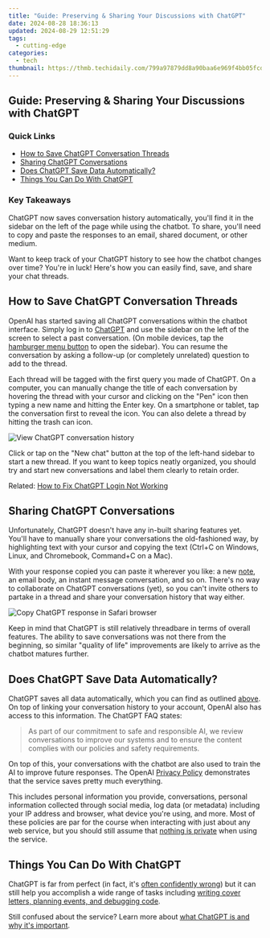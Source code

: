 ```yaml
---
title: "Guide: Preserving & Sharing Your Discussions with ChatGPT"
date: 2024-08-28 18:36:13
updated: 2024-08-29 12:51:29
tags:
  - cutting-edge
categories:
  - tech
thumbnail: https://thmb.techidaily.com/799a97879dd8a90baa6e969f4bb05fcde15523a2765ac1b15d1b78fad2268973.jpg
---
```


## Guide: Preserving & Sharing Your Discussions with ChatGPT

### Quick Links

* [How to Save ChatGPT Conversation Threads](https://extra-skills.techidaily.com/updated-investigating-the-crop-code-in-imovie/)
* [Sharing ChatGPT Conversations](https://fox-http.techidaily.com/updated-2024-approved-expertise-unlocked-smooth-video-cuts-on-photos-via-windows-11/)
* [Does ChatGPT Save Data Automatically?](https://fox-blue.techidaily.com/in-2024-experience-advanced-note-organization-on-mematic/)
* [Things You Can Do With ChatGPT](https://visual-screen-recording.techidaily.com/updated-full-spectrum-analysis-macos-and-screenflow-v4/)

### Key Takeaways

 ChatGPT now saves conversation history automatically, you'll find it in the sidebar on the left of the page while using the chatbot. To share, you'll need to copy and paste the responses to an email, shared document, or other medium.

 Want to keep track of your ChatGPT history to see how the chatbot changes over time? You're in luck! Here's how you can easily find, save, and share your chat threads.

## How to Save ChatGPT Conversation Threads

 OpenAI has started saving all ChatGPT conversations within the chatbot interface. Simply log in to [ChatGPT](https://chat.openai.com) and use the sidebar on the left of the screen to select a past conversation. (On mobile devices, tap the [hamburger menu button](https://review-topics.techidaily.com/recover-your-contacts-after-oppo-reno-8t-has-been-deleted-by-fonelab-android-recover-contacts/) to open the sidebar). You can resume the conversation by asking a follow-up (or completely unrelated) question to add to the thread.

 Each thread will be tagged with the first query you made of ChatGPT. On a computer, you can manually change the title of each conversation by hovering the thread with your cursor and clicking on the "Pen" icon then typing a new name and hitting the Enter key. On a smartphone or tablet, tap the conversation first to reveal the icon. You can also delete a thread by hitting the trash can icon.

![View ChatGPT conversation history](https://static1.howtogeekimages.com/wordpress/wp-content/uploads/2023/02/chatgpt_history.png) 

 Click or tap on the "New chat" button at the top of the left-hand sidebar to start a new thread. If you want to keep topics neatly organized, you should try and start new conversations and label them clearly to retain order.

Related: [How to Fix ChatGPT Login Not Working](https://youtube-videos.techidaily.com/channel-catalysts-affiliates-aiding-budgeted-buzzers-for-2024/) 

##  Sharing ChatGPT Conversations

 Unfortunately, ChatGPT doesn't have any in-built sharing features yet. You'll have to manually share your conversations the old-fashioned way, by highlighting text with your cursor and copying the text (Ctrl+C on Windows, Linux, and Chromebook, Command+C on a Mac).

 With your response copied you can paste it wherever you like: a new [note](https://games-able.techidaily.com/sonys-ps5-dualsense-controller-excellence-with-new-chargers/), an email body, an instant message conversation, and so on. There's no way to collaborate on ChatGPT conversations (yet), so you can't invite others to partake in a thread and share your conversation history that way either.

![Copy ChatGPT response in Safari browser](https://static1.howtogeekimages.com/wordpress/wp-content/uploads/2023/02/copy_text_safari.png) 

 Keep in mind that ChatGPT is still relatively threadbare in terms of overall features. The ability to save conversations was not there from the beginning, so similar "quality of life" improvements are likely to arrive as the chatbot matures further.

##  Does ChatGPT Save Data Automatically?

 ChatGPT saves all data automatically, which you can find as outlined [above](https://desktop-recording.techidaily.com/new-kickstart-your-webinar-skills-with-easy-to-follow-zoom-steps/). On top of linking your conversation history to your account, OpenAI also has access to this information. The ChatGPT FAQ states:

> As part of our commitment to safe and responsible AI, we review conversations to improve our systems and to ensure the content complies with our policies and safety requirements.

 On top of this, your conversations with the chatbot are also used to train the AI to improve future responses. The OpenAI [Privacy Policy](https://openai.com/privacy/) demonstrates that the service saves pretty much everything.

 This includes personal information you provide, conversations, personal information collected through social media, log data (or metadata) including your IP address and browser, what device you're using, and more. Most of these policies are par for the course when interacting with just about any web service, but you should still assume that [nothing is private](https://facebook-video-content.techidaily.com/2024-approved-building-brand-persona-writing-killer-bios-for-facebook-profiles/) when using the service.

##  Things You Can Do With ChatGPT

 ChatGPT is far from perfect (in fact, it's [often confidently wrong](https://youtube-help.techidaily.com/free-method-to-record-your-youtube-watching-experience-for-2024/)) but it can still help you accomplish a wide range of tasks including [writing cover letters, planning events, and debugging code](https://facebook-clips.techidaily.com/updated-achieve-higher-interactions-mastering-the-art-of-square-videos-for-2024/).

 Still confused about the service? Learn more about [what ChatGPT is and why it's important](https://smart-video-editing.techidaily.com/new-how-to-find-free-sites-for-sound-effect-and-add-them-in-final-cut-pro-for-2024/).

<ins class="adsbygoogle"
     style="display:block"
     data-ad-format="autorelaxed"
     data-ad-client="ca-pub-7571918770474297"
     data-ad-slot="1223367746"></ins>



<ins class="adsbygoogle"
     style="display:block"
     data-ad-client="ca-pub-7571918770474297"
     data-ad-slot="8358498916"
     data-ad-format="auto"
     data-full-width-responsive="true"></ins>
